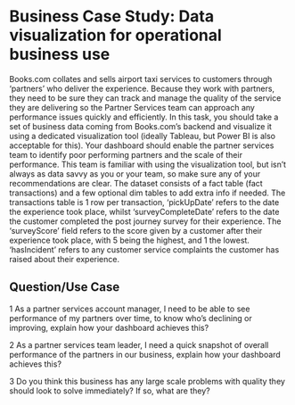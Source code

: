 # Business Case Study: Data visualization for operational business use

Books.com collates and sells airport taxi services to customers through ‘partners’ who deliver the experience. Because they work with partners, they need to be sure they can track and manage the quality of the service they are delivering so the Partner Services team can approach any performance issues quickly and efficiently.
In this task, you should take a set of business data coming from Books.com’s backend and visualize it using a dedicated visualization tool (ideally Tableau, but Power BI is also acceptable for this). Your dashboard should enable the partner services team to identify poor performing partners and the scale of their performance. This team is familiar with using the visualization tool, but isn’t always as data savvy as you or your team, so make sure any of your recommendations are clear.
The dataset consists of a fact table (fact transactions) and a few optional dim tables to add extra info if needed. The transactions table is 1 row per transaction, ‘pickUpDate’ refers to the date the experience took place, whilst ‘surveyCompleteDate’ refers to the date the customer completed the post journey survey for their experience. The ‘surveyScore’ field refers to the score given by a customer after their experience took place, with 5 being the highest, and 1 the lowest. ‘hasIncident’ refers to any customer service complaints the customer has raised about their experience.

##	Question/Use Case

1	As a partner services account manager, I need to be able to see performance of my partners over time, to know who’s declining or improving, explain how your dashboard achieves this?

2	As a partner services team leader, I need a quick snapshot of overall performance of the partners in our business, explain how your dashboard achieves this?

3	Do you think this business has any large scale problems with quality they should look to solve immediately? If so, what are they?
